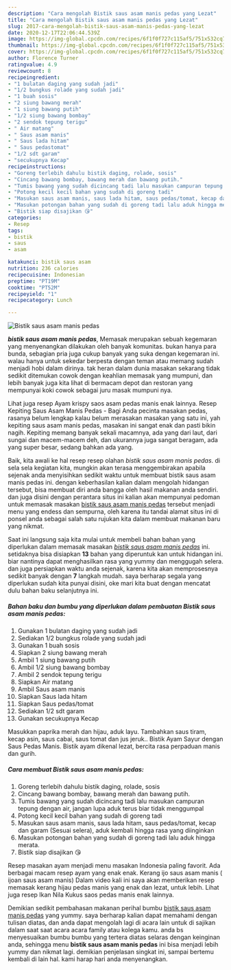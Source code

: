 ```yaml
---
description: "Cara mengolah Bistik saus asam manis pedas yang Lezat"
title: "Cara mengolah Bistik saus asam manis pedas yang Lezat"
slug: 2017-cara-mengolah-bistik-saus-asam-manis-pedas-yang-lezat
date: 2020-12-17T22:06:44.539Z
image: https://img-global.cpcdn.com/recipes/6f1f0f727c115af5/751x532cq70/bistik-saus-asam-manis-pedas-foto-resep-utama.jpg
thumbnail: https://img-global.cpcdn.com/recipes/6f1f0f727c115af5/751x532cq70/bistik-saus-asam-manis-pedas-foto-resep-utama.jpg
cover: https://img-global.cpcdn.com/recipes/6f1f0f727c115af5/751x532cq70/bistik-saus-asam-manis-pedas-foto-resep-utama.jpg
author: Florence Turner
ratingvalue: 4.9
reviewcount: 8
recipeingredient:
- "1 bulatan daging yang sudah jadi"
- "1/2 bungkus rolade yang sudah jadi"
- "1 buah sosis"
- "2 siung bawang merah"
- "1 siung bawang putih"
- "1/2 siung bawang bombay"
- "2 sendok tepung terigu"
- " Air matang"
- " Saus asam manis"
- " Saus lada hitam"
- " Saus pedastomat"
- "1/2 sdt garam"
- "secukupnya Kecap"
recipeinstructions:
- "Goreng terlebih dahulu bistik daging, rolade, sosis"
- "Cincang bawang bombay, bawang merah dan bawang putih."
- "Tumis bawang yang sudah dicincang tadi lalu masukan campuran tepung dengan air, jangan lupa aduk terus biar tidak menggumpal"
- "Potong kecil kecil bahan yang sudah di goreng tadi"
- "Masukan saus asam manis, saus lada hitam, saus pedas/tomat, kecap dan garam (Sesuai selera), aduk kembali hingga rasa yang diinginkan"
- "Masukan potongan bahan yang sudah di goreng tadi lalu aduk hingga merata."
- "Bistik siap disajikan 😘"
categories:
- Resep
tags:
- bistik
- saus
- asam

katakunci: bistik saus asam 
nutrition: 236 calories
recipecuisine: Indonesian
preptime: "PT19M"
cooktime: "PT52M"
recipeyield: "1"
recipecategory: Lunch

---
```



![Bistik saus asam manis pedas](https://img-global.cpcdn.com/recipes/6f1f0f727c115af5/751x532cq70/bistik-saus-asam-manis-pedas-foto-resep-utama.jpg)

<b><i>bistik saus asam manis pedas</i></b>, Memasak merupakan sebuah kegemaran yang menyenangkan dilakukan oleh banyak komunitas. bukan hanya para bunda, sebagian pria juga cukup banyak yang suka dengan kegemaran ini. walau hanya untuk sekedar berpesta dengan teman atau memang sudah menjadi hobi dalam dirinya. tak heran dalam dunia masakan sekarang tidak sedikit ditemukan cowok dengan keahlian memasak yang mumpuni, dan lebih banyak juga kita lihat di bermacam depot dan restoran yang mempunyai koki cowok sebagai juru masak mumpuni nya.

Lihat juga resep Ayam krispy saos asam pedas manis enak lainnya. Resep Kepiting Saus Asam Manis Pedas - Bagi Anda pecinta masakan pedas, rasanya belum lengkap kalau belum merasakan masakan yang satu ini, yah kepiting saus asam manis pedas, masakan ini sangat enak dan pasti bikin nagih. Kepiting memang banyak sekali macamnya, ada yang dari laut, dari sungai dan macem-macem deh, dan ukurannya juga sangat beragam, ada yang super besar, sedang bahkan ada yang.

Baik, kita awali ke hal resep resep olahan <i>bistik saus asam manis pedas</i>. di sela sela kegiatan kita, mungkin akan terasa menggembirakan apabila sejenak anda menyisihkan sedikit waktu untuk membuat bistik saus asam manis pedas ini. dengan keberhasilan kalian dalam mengolah hidangan tersebut, bisa membuat diri anda bangga oleh hasil makanan anda sendiri. dan juga disini dengan perantara situs ini kalian akan mempunyai pedoman untuk memasak masakan <u>bistik saus asam manis pedas</u> tersebut menjadi menu yang endess dan sempurna, oleh karena itu tandai alamat situs ini di ponsel anda sebagai salah satu rujukan kita dalam membuat makanan baru yang nikmat.


Saat ini langsung saja kita mulai untuk membeli bahan bahan yang diperlukan dalam memasak masakan <u><i>bistik saus asam manis pedas</i></u> ini. setidaknya bisa disiapkan <b>13</b> bahan yang diperuntuk kan untuk hidangan ini. biar nantinya dapat menghasilkan rasa yang yummy dan menggugah selera. dan juga persiapkan waktu anda sejenak, karena kita akan memprosesnya sedikit banyak dengan <b>7</b> langkah mudah. saya berharap segala yang diperlukan sudah kita punyai disini, oke mari kita buat dengan mencatat dulu bahan baku selanjutnya ini.

<!--inarticleads1-->

##### Bahan baku dan bumbu yang diperlukan dalam pembuatan Bistik saus asam manis pedas:

1. Gunakan 1 bulatan daging yang sudah jadi
1. Sediakan 1/2 bungkus rolade yang sudah jadi
1. Gunakan 1 buah sosis
1. Siapkan 2 siung bawang merah
1. Ambil 1 siung bawang putih
1. Ambil 1/2 siung bawang bombay
1. Ambil 2 sendok tepung terigu
1. Siapkan  Air matang
1. Ambil  Saus asam manis
1. Siapkan  Saus lada hitam
1. Siapkan  Saus pedas/tomat
1. Sediakan 1/2 sdt garam
1. Gunakan secukupnya Kecap


Masukkan paprika merah dan hijau, aduk layu. Tambahkan saus tiram, kecap asin, saus cabai, saus tomat dan jus jeruk.. Bistik Ayam Sayur dengan Saus Pedas Manis. Bistik ayam dikenal lezat, bercita rasa perpaduan manis dan gurih. 

<!--inarticleads2-->

##### Cara membuat Bistik saus asam manis pedas:

1. Goreng terlebih dahulu bistik daging, rolade, sosis
1. Cincang bawang bombay, bawang merah dan bawang putih.
1. Tumis bawang yang sudah dicincang tadi lalu masukan campuran tepung dengan air, jangan lupa aduk terus biar tidak menggumpal
1. Potong kecil kecil bahan yang sudah di goreng tadi
1. Masukan saus asam manis, saus lada hitam, saus pedas/tomat, kecap dan garam (Sesuai selera), aduk kembali hingga rasa yang diinginkan
1. Masukan potongan bahan yang sudah di goreng tadi lalu aduk hingga merata.
1. Bistik siap disajikan 😘


Resep masakan ayam menjadi menu masakan Indonesia paling favorit. Ada berbagai macam resep ayam yang enak enak. Kerang ijo saus asam manis ( ijoan saus asam manis) Dalam video kali ini saya akan memberikan resep memasak kerang hijau pedas manis yang enak dan lezat, untuk lebih. Lihat juga resep Ikan Nila Kukus saos pedas manis enak lainnya. 

Demikian sedikit pembahasan makanan perihal bumbu <u>bistik saus asam manis pedas</u> yang yummy. saya berharap kalian dapat memahami dengan tulisan diatas, dan anda dapat mengolah lagi di acara lain untuk di sajikan dalam saat saat acara acara family atau kolega kamu. anda bs menyesuaikan bumbu bumbu yang tertera diatas selaras dengan keinginan anda, sehingga menu <b>bistik saus asam manis pedas</b> ini bisa menjadi lebih yummy dan nikmat lagi. demikian penjelasan singkat ini, sampai bertemu kembali di lain hal. kami harap hari anda menyenangkan.
